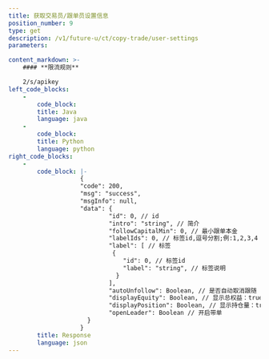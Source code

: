 ```yaml
---
title: 获取交易员/跟单员设置信息
position_number: 9
type: get
description: /v1/future-u/ct/copy-trade/user-settings
parameters:

content_markdown: >-
    #### **限流规则**

    2/s/apikey
left_code_blocks:
    -
        code_block:
        title: Java
        language: java
    -
        code_block:
        title: Python
        language: python
right_code_blocks:
    -
        code_block: |-
                    {
                    "code": 200,
                    "msg": "success",
                    "msgInfo": null,
                    "data": {
                            "id": 0, // id
                            "intro": "string", // 简介
                            "followCapitalMin": 0, // 最小跟单本金
                            "labelIds": 0, // 标签id,逗号分割;例:1,2,3,4
                            "label": [ // 标签
                             {
                                "id": 0, // 标签id
                                "label": "string", // 标签说明
                              }
                            ], 
                            "autoUnfollow": Boolean, // 是否自动取消跟随
                            "displayEquity": Boolean, // 显示总权益：true:展示,false:不展示
                            "displayPosition": Boolean, // 显示持仓量：true:展示,false:不展示
                            "openLeader": Boolean // 开启带单
                      }
                    }
        title: Response
        language: json
---
```

